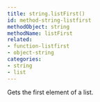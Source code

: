 ```yaml
---
title: string.listFirst()
id: method-string-listfirst
methodObject: string
methodName: listFirst
related:
- function-listfirst
- object-string
categories:
- string
- list
---
```


Gets the first element of a list.
